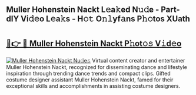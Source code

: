 ## Muller Hohenstein Nackt L𝚎a𝚔ed N𝚞𝚍e - Part-dIY Vi𝚍𝚎o L𝚎a𝚔s - H𝚘𝚝 O𝚗𝚕yf𝚊ns P𝚑𝚘tos XUath

# <h2><a href="http://kf3a07.oniu.top/?m=Muller+Hohenstein+Nackt">🔗👉 🔴 Muller Hohenstein Nackt P𝚑ot𝚘𝚜 V𝚒d𝚎o</a></h2>

[![Muller Hohenstein Nackt Nu𝚍e𝚜](https://i.imgur.com/0qMVB7G.gif)](http://kf3a07.oniu.top/?m=Muller+Hohenstein+Nackt)
Virtual content creator and entertainer Muller Hohenstein Nackt, recognized for disseminating dance and lifestyle inspiration through trending dance trends and compact clips. Gifted costume designer assistant Muller Hohenstein Nackt, famed for their exceptional skills and accomplishments in assisting costume designers.  
